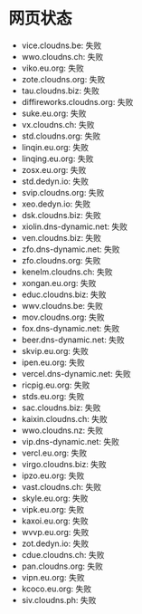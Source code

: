 # 网页状态
- vice.cloudns.be: 失败
- wwo.cloudns.ch: 失败
- viko.eu.org: 失败
- zote.cloudns.org: 失败
- tau.cloudns.biz: 失败
- diffireworks.cloudns.org: 失败
- suke.eu.org: 失败
- vx.cloudns.ch: 失败
- std.cloudns.org: 失败
- linqin.eu.org: 失败
- linqing.eu.org: 失败
- zosx.eu.org: 失败
- std.dedyn.io: 失败
- svip.cloudns.org: 失败
- xeo.dedyn.io: 失败
- dsk.cloudns.biz: 失败
- xiolin.dns-dynamic.net: 失败
- ven.cloudns.biz: 失败
- zfo.dns-dynamic.net: 失败
- zfo.cloudns.org: 失败
- kenelm.cloudns.ch: 失败
- xongan.eu.org: 失败
- educ.cloudns.biz: 失败
- wwv.cloudns.be: 失败
- mov.cloudns.org: 失败
- fox.dns-dynamic.net: 失败
- beer.dns-dynamic.net: 失败
- skvip.eu.org: 失败
- ipen.eu.org: 失败
- vercel.dns-dynamic.net: 失败
- ricpig.eu.org: 失败
- stds.eu.org: 失败
- sac.cloudns.biz: 失败
- kaixin.cloudns.ch: 失败
- wwo.cloudns.nz: 失败
- vip.dns-dynamic.net: 失败
- vercl.eu.org: 失败
- virgo.cloudns.biz: 失败
- ipzo.eu.org: 失败
- vast.cloudns.ch: 失败
- skyle.eu.org: 失败
- vipk.eu.org: 失败
- kaxoi.eu.org: 失败
- wvvp.eu.org: 失败
- zot.dedyn.io: 失败
- cdue.cloudns.ch: 失败
- pan.cloudns.org: 失败
- vipn.eu.org: 失败
- kcoco.eu.org: 失败
- siv.cloudns.ph: 失败
